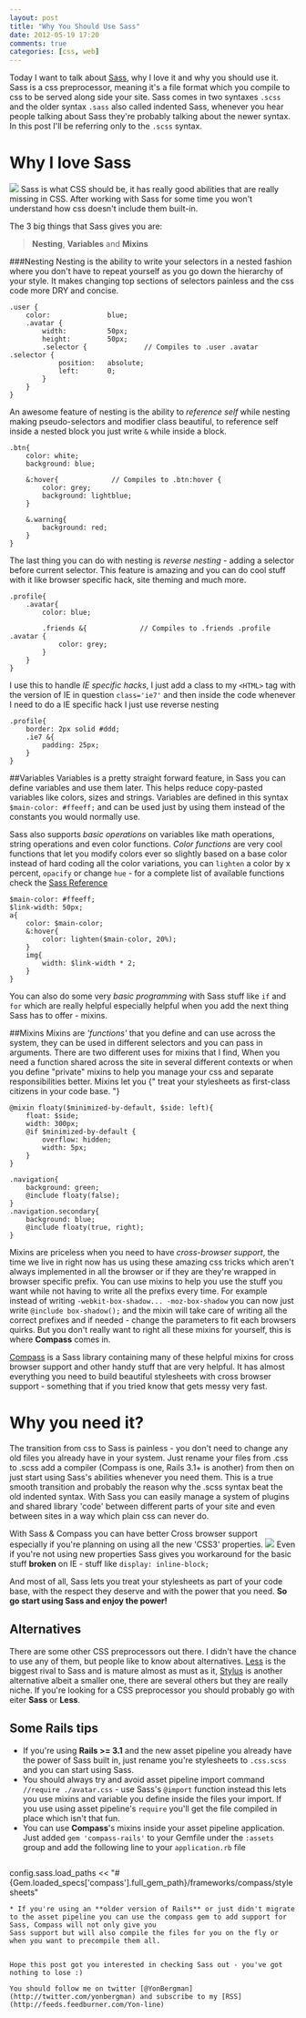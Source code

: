 ```yaml
---
layout: post
title: "Why You Should Use Sass"
date: 2012-05-19 17:20
comments: true
categories: [css, web]
---
```


Today I want to talk about [Sass](http://sass-lang.com/), why I love it and why you should use it.
Sass is a css preprocessor, meaning it's a file format which you compile to css to be served along side your site.
Sass comes in two syntaxes `.scss` and the older syntax `.sass` also called indented Sass, whenever you hear people talking about Sass they're
probably talking about the newer syntax.
In this post I'll be referring only to the `.scss` syntax.

# Why I love Sass

![](/images/posts/use-sass/sass.gif)
Sass is what CSS should be, it has really good abilities that are really missing in CSS.
After working with Sass for some time you won't understand how css doesn't include them built-in.

The 3 big things that Sass gives you are:
> **Nesting**,
> **Variables** and
> **Mixins**

###Nesting
Nesting is the ability to write your selectors in a nested fashion where you don't have to repeat yourself as you go down the
hierarchy of your style. It makes changing top sections of selectors painless and the css code more DRY and concise.
```
.user {
    color:              blue;
    .avatar {
        width:          50px;
        height:         50px;
        .selector {              // Compiles to .user .avatar .selector {
            position:   absolute;
            left:       0;
        }
    }
}
```

An awesome feature of nesting is the ability to _reference self_ while nesting making pseudo-selectors and modifier class beautiful,
 to reference self inside a nested block you just write `&` while inside a block.
```
.btn{
    color: white;
    background: blue;

    &:hover{             // Compiles to .btn:hover {
        color: grey;
        background: lightblue;
    }

    &.warning{
        background: red;
    }
}
```

The last thing you can do with nesting is _reverse nesting_ - adding a selector before current selector.
This feature is amazing and you can do cool stuff with it like browser specific hack, site theming and much more.
```
.profile{
    .avatar{
        color: blue;

        .friends &{             // Compiles to .friends .profile .avatar {
            color: grey;
        }
    }
}
```

I use this to handle _IE specific hacks_, I just add a class to my `<HTML>` tag with the version of IE in question `class='ie7'` and then inside the code
whenever I need to do a IE specific hack I just use reverse nesting
```
.profile{
    border: 2px solid #ddd;
    .ie7 &{
        padding: 25px;
    }
}
```

##Variables
Variables is a pretty straight forward feature, in Sass you can define variables and use them later.
This helps reduce copy-pasted variables like colors, sizes and strings.
Variables are defined in this syntax `$main-color: #ffeeff;` and can be used just by using them instead of the constants you would normally use.

Sass also supports _basic operations_ on variables like math operations, string operations and even color functions.
_Color functions_ are very cool functions that let you modify colors ever so slightly based on a base color instead of hard coding all the color variations,
you can `lighten` a color by x percent, `opacify` or change `hue` - for a complete list of available functions check the [Sass Reference](http://sass-lang.com/docs/yardoc/Sass/Script/Functions.html)

```
$main-color: #ffeeff;
$link-width: 50px;
a{
    color: $main-color;
    &:hover{
        color: lighten($main-color, 20%);
    }
    img{
        width: $link-width * 2;
    }
}
```

You can also do some very _basic programming_ with Sass stuff like `if` and `for` which are really helpful especially helpful when you add the next thing Sass has to offer - mixins.

##Mixins
Mixins are _'functions'_ that you define and can use across the system, they can be used in different selectors and you can pass in arguments.
There are two different uses for mixins that I find, When you need a function shared across the site in several different contexts or
when you define "private" mixins to help you manage your css and separate responsibilities better.
Mixins let you {" treat your stylesheets as first-class citizens in your code base. "}

```
@mixin floaty($minimized-by-default, $side: left){
    float: $side;
    width: 300px;
    @if $minimized-by-default {
        overflow: hidden;
        width: 5px;
    }
}

.navigation{
    background: green;
    @include floaty(false);
}
.navigation.secondary{
    background: blue;
    @include floaty(true, right);
}
```

Mixins are priceless when you need to have _cross-browser support_, the time we live in right now has us using these amazing
css tricks which aren't always implemented in all the browser or if they are they're wrapped in browser specific prefix.
You can use mixins to help you use the stuff you want while not having to write all the prefixs every time.
For example instead of writing `-webkit-box-shadow... -moz-box-shadow` you can now just write `@include box-shadow();` and the mixin will
take care of writing all the correct prefixes and if needed - change the parameters to fit each browsers quirks.
But you don't really want to right all these mixins for yourself, this is where **Compass** comes in.

[Compass](http://compass-style.org/) is a Sass library containing many of these helpful mixins for cross browser support and other handy stuff that are very helpful.
It has almost everything you need to build beautiful stylesheets with cross browser support - something that if you tried know
that gets messy very fast.

# Why you need it?
The transition from css to Sass is painless - you don't need to change any old files you already have in your system.
Just rename your files from .css to .scss add a compiler (Compass is one, Rails 3.1+ is another) from then on just start using Sass's abilities whenever you need them.
This is a true smooth transition and probably the reason why the .scss syntax beat the old indented syntax.
With Sass you can easily manage a system of plugins and shared library 'code' between different parts of your site and even
between sites in a way which plain css can never do.

With Sass & Compass you can have better Cross browser support especially if you're planning on using all the new 'CSS3' properties.
![](/images/posts/use-sass/remuscat.jpg)
Even if you're not using new properties Sass gives you workaround for the basic stuff **broken** on IE - stuff like `display: inline-block;`

And most of all, Sass lets you treat your stylesheets as part of your code base, with the respect they deserve and with the power that you need.
__So go start using Sass and enjoy the power!__


## Alternatives
There are some other CSS preprocessors out there. I didn't have the chance to use any of them, but people like to know about alternatives.
[Less](http://lesscss.org/) is the biggest rival to Sass and is mature almost as must as it, [Stylus](http://learnboost.github.com/stylus/) is another alternative albeit a smaller one, there are several others but they are really niche.
If you're looking for a CSS preprocessor you should probably go with eiter __Sass__ or __Less__.

## Some Rails tips
 * If you're using **Rails >= 3.1** and the new asset pipeline you already have the power of Sass built in, just rename you're stylesheets to `.css.scss` and you can start using Sass.
 * You should always try and avoid asset pipeline import command `//require ./avatar.css` - use Sass's `@import` function instead this lets you use mixins and variable you define inside the files your import.
   If you use using asset pipeline's `require` you'll get the file compiled in place which isn't that fun.
 * You can use **Compass**'s mixins inside your asset pipeline application. Just added `gem 'compass-rails'` to your Gemfile under the `:assets` group
   and add the following line to your `application.rb` file
   ```
config.sass.load_paths << "#{Gem.loaded_specs['compass'].full_gem_path}/frameworks/compass/stylesheets"
   ```
 * If you're using an **older version of Rails** or just didn't migrate to the asset pipeline you can use the compass gem to add support for Sass, Compass will not only give you
   Sass support but will also compile the files for you on the fly or when you want to precompile them all.


Hope this post got you interested in checking Sass out - you've got nothing to lose :)

You should follow me on twitter [@YonBergman](http://twitter.com/yonbergman) and subscribe to my [RSS](http://feeds.feedburner.com/Yon-line)
